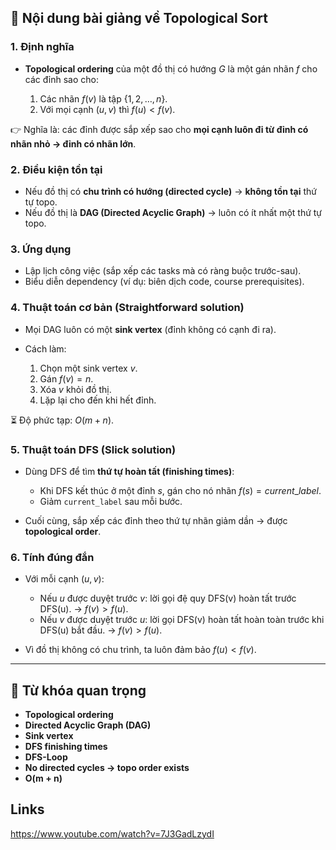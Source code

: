 

## 📘 Nội dung bài giảng về **Topological Sort**

### 1. Định nghĩa

* **Topological ordering** của một đồ thị có hướng $G$ là một gán nhãn $f$ cho các đỉnh sao cho:

  1. Các nhãn $f(v)$ là tập $\{1, 2, …, n\}$.
  2. Với mọi cạnh $(u, v)$ thì $f(u) < f(v)$.

👉 Nghĩa là: các đỉnh được sắp xếp sao cho **mọi cạnh luôn đi từ đỉnh có nhãn nhỏ → đỉnh có nhãn lớn**.

### 2. Điều kiện tồn tại

* Nếu đồ thị có **chu trình có hướng (directed cycle)** → **không tồn tại** thứ tự topo.
* Nếu đồ thị là **DAG (Directed Acyclic Graph)** → luôn có ít nhất một thứ tự topo.

### 3. Ứng dụng

* Lập lịch công việc (sắp xếp các tasks mà có ràng buộc trước-sau).
* Biểu diễn dependency (ví dụ: biên dịch code, course prerequisites).

### 4. Thuật toán cơ bản (Straightforward solution)

* Mọi DAG luôn có một **sink vertex** (đỉnh không có cạnh đi ra).
* Cách làm:

  1. Chọn một sink vertex $v$.
  2. Gán $f(v) = n$.
  3. Xóa $v$ khỏi đồ thị.
  4. Lặp lại cho đến khi hết đỉnh.

⏳ Độ phức tạp: $O(m + n)$.

### 5. Thuật toán DFS (Slick solution)

* Dùng DFS để tìm **thứ tự hoàn tất (finishing times)**:

  * Khi DFS kết thúc ở một đỉnh $s$, gán cho nó nhãn $f(s) = current\_label$.
  * Giảm `current_label` sau mỗi bước.
* Cuối cùng, sắp xếp các đỉnh theo thứ tự nhãn giảm dần → được **topological order**.

### 6. Tính đúng đắn

* Với mỗi cạnh $(u, v)$:

  * Nếu $u$ được duyệt trước $v$: lời gọi đệ quy DFS(v) hoàn tất trước DFS(u). → $f(v) > f(u)$.
  * Nếu $v$ được duyệt trước $u$: lời gọi DFS(v) hoàn tất hoàn toàn trước khi DFS(u) bắt đầu. → $f(v) > f(u)$.
* Vì đồ thị không có chu trình, ta luôn đảm bảo $f(u) < f(v)$.

---

## 🔑 Từ khóa quan trọng

* **Topological ordering**
* **Directed Acyclic Graph (DAG)**
* **Sink vertex**
* **DFS finishing times**
* **DFS-Loop**
* **No directed cycles → topo order exists**
* **O(m + n)**

## Links

https://www.youtube.com/watch?v=7J3GadLzydI
